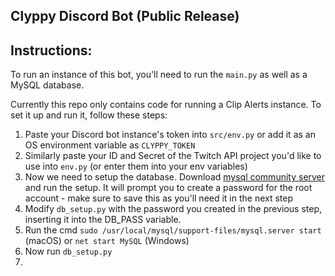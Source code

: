 ## Clyppy Discord Bot (Public Release)

## Instructions:

To run an instance of this bot, you'll need to run the `main.py` as well as a MySQL database.

Currently this repo only contains code for running a Clip Alerts instance. To set it up and run it, follow these steps:

1. Paste your Discord bot instance's token into `src/env.py` or add it as an OS environment variable as `CLYPPY_TOKEN`
2. Similarly paste your ID and Secret of the Twitch API project you'd like to use into `env.py` (or enter them into your env variables)
3. Now we need to setup the database. Download [mysql community server](https://dev.mysql.com/downloads/mysql/) and run the setup. It will prompt you to create a password for the root account - make sure to save this as you'll need it in the next step
4. Modify `db_setup.py` with the password you created in the previous step, inserting it into the DB_PASS variable.
5. Run the cmd `sudo /usr/local/mysql/support-files/mysql.server start` (macOS) or `net start MySQL` (Windows)
6. Now run `db_setup.py`
7. 